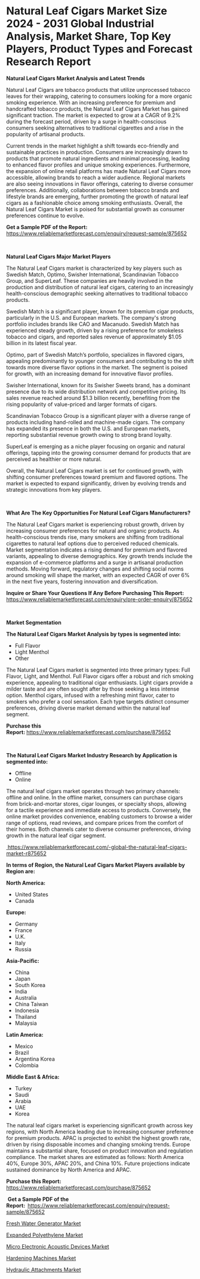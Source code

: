 <p><h1>Natural Leaf Cigars Market Size 2024 - 2031 Global Industrial Analysis, Market Share, Top Key Players, Product Types and Forecast Research Report</h1></p><p><strong>Natural Leaf Cigars Market Analysis and Latest Trends</strong></p>
<p><p>Natural Leaf Cigars are tobacco products that utilize unprocessed tobacco leaves for their wrapping, catering to consumers looking for a more organic smoking experience. With an increasing preference for premium and handcrafted tobacco products, the Natural Leaf Cigars Market has gained significant traction. The market is expected to grow at a CAGR of 9.2% during the forecast period, driven by a surge in health-conscious consumers seeking alternatives to traditional cigarettes and a rise in the popularity of artisanal products.</p><p>Current trends in the market highlight a shift towards eco-friendly and sustainable practices in production. Consumers are increasingly drawn to products that promote natural ingredients and minimal processing, leading to enhanced flavor profiles and unique smoking experiences. Furthermore, the expansion of online retail platforms has made Natural Leaf Cigars more accessible, allowing brands to reach a wider audience. Regional markets are also seeing innovations in flavor offerings, catering to diverse consumer preferences. Additionally, collaborations between tobacco brands and lifestyle brands are emerging, further promoting the growth of natural leaf cigars as a fashionable choice among smoking enthusiasts. Overall, the Natural Leaf Cigars Market is poised for substantial growth as consumer preferences continue to evolve.</p></p>
<p><strong>Get a Sample PDF of the Report:&nbsp;</strong> <a href="https://www.reliablemarketforecast.com/enquiry/request-sample/875652?utm_campaign=1929&utm_medium=2&utm_source=Github&utm_content=ia&utm_term=25122024&utm_id=natural-leaf-cigars">https://www.reliablemarketforecast.com/enquiry/request-sample/875652</a></p>
<p>&nbsp;</p>
<p><strong>Natural Leaf Cigars Major Market Players</strong></p>
<p><p>The Natural Leaf Cigars market is characterized by key players such as Swedish Match, Optimo, Swisher International, Scandinavian Tobacco Group, and SuperLeaf. These companies are heavily involved in the production and distribution of natural leaf cigars, catering to an increasingly health-conscious demographic seeking alternatives to traditional tobacco products.</p><p>Swedish Match is a significant player, known for its premium cigar products, particularly in the U.S. and European markets. The company's strong portfolio includes brands like CAO and Macanudo. Swedish Match has experienced steady growth, driven by a rising preference for smokeless tobacco and cigars, and reported sales revenue of approximately $1.05 billion in its latest fiscal year.</p><p>Optimo, part of Swedish Match’s portfolio, specializes in flavored cigars, appealing predominantly to younger consumers and contributing to the shift towards more diverse flavor options in the market. The segment is poised for growth, with an increasing demand for innovative flavor profiles.</p><p>Swisher International, known for its Swisher Sweets brand, has a dominant presence due to its wide distribution network and competitive pricing. Its sales revenue reached around $1.3 billion recently, benefiting from the rising popularity of value-priced and larger formats of cigars.</p><p>Scandinavian Tobacco Group is a significant player with a diverse range of products including hand-rolled and machine-made cigars. The company has expanded its presence in both the U.S. and European markets, reporting substantial revenue growth owing to strong brand loyalty.</p><p>SuperLeaf is emerging as a niche player focusing on organic and natural offerings, tapping into the growing consumer demand for products that are perceived as healthier or more natural.</p><p>Overall, the Natural Leaf Cigars market is set for continued growth, with shifting consumer preferences toward premium and flavored options. The market is expected to expand significantly, driven by evolving trends and strategic innovations from key players.</p></p>
<p>&nbsp;</p>
<p><strong>What Are The Key Opportunities For Natural Leaf Cigars Manufacturers?</strong></p>
<p><p>The Natural Leaf Cigars market is experiencing robust growth, driven by increasing consumer preferences for natural and organic products. As health-conscious trends rise, many smokers are shifting from traditional cigarettes to natural leaf options due to perceived reduced chemicals. Market segmentation indicates a rising demand for premium and flavored variants, appealing to diverse demographics. Key growth trends include the expansion of e-commerce platforms and a surge in artisanal production methods. Moving forward, regulatory changes and shifting social norms around smoking will shape the market, with an expected CAGR of over 6% in the next five years, fostering innovation and diversification.</p></p>
<p><strong>Inquire or Share Your Questions If Any Before Purchasing This Report:</strong> <a href="https://www.reliablemarketforecast.com/enquiry/pre-order-enquiry/875652?utm_campaign=1929&utm_medium=2&utm_source=Github&utm_content=ia&utm_term=25122024&utm_id=natural-leaf-cigars">https://www.reliablemarketforecast.com/enquiry/pre-order-enquiry/875652</a></p>
<p>&nbsp;</p>
<p><strong>Market Segmentation</strong></p>
<p><strong>The Natural Leaf Cigars Market Analysis by types is segmented into:</strong></p>
<p><ul><li>Full Flavor</li><li>Light Menthol</li><li>Other</li></ul></p>
<p><p>The Natural Leaf Cigars market is segmented into three primary types: Full Flavor, Light, and Menthol. Full Flavor cigars offer a robust and rich smoking experience, appealing to traditional cigar enthusiasts. Light cigars provide a milder taste and are often sought after by those seeking a less intense option. Menthol cigars, infused with a refreshing mint flavor, cater to smokers who prefer a cool sensation. Each type targets distinct consumer preferences, driving diverse market demand within the natural leaf segment.</p></p>
<p><strong>Purchase this Report:&nbsp;</strong><a href="https://www.reliablemarketforecast.com/purchase/875652?utm_campaign=1929&utm_medium=2&utm_source=Github&utm_content=ia&utm_term=25122024&utm_id=natural-leaf-cigars">https://www.reliablemarketforecast.com/purchase/875652</a></p>
<p>&nbsp;</p>
<p><strong>The Natural Leaf Cigars Market Industry Research by Application is segmented into:</strong></p>
<p><ul><li>Offline</li><li>Online</li></ul></p>
<p><p>The natural leaf cigars market operates through two primary channels: offline and online. In the offline market, consumers can purchase cigars from brick-and-mortar stores, cigar lounges, or specialty shops, allowing for a tactile experience and immediate access to products. Conversely, the online market provides convenience, enabling customers to browse a wider range of options, read reviews, and compare prices from the comfort of their homes. Both channels cater to diverse consumer preferences, driving growth in the natural leaf cigar segment.</p></p>
<p><a href="https://www.reliablemarketforecast.com/-global-the-natural-leaf-cigars-market-r875652?utm_campaign=1929&utm_medium=2&utm_source=Github&utm_content=ia&utm_term=25122024&utm_id=natural-leaf-cigars">&nbsp;https://www.reliablemarketforecast.com/-global-the-natural-leaf-cigars-market-r875652</a></p>
<p><strong>In terms of Region, the Natural Leaf Cigars Market Players available by Region are:</strong></p>
<p>
    <p> <strong> North America: </strong>
        <ul>
            <li>United States</li>
            <li>Canada</li>
        </ul>
        </p> 
    <p> <strong> Europe: </strong>
        <ul>
            <li>Germany</li>
            <li>France</li>
            <li>U.K.</li>
            <li>Italy</li>
            <li>Russia</li>
        </ul>
        </p> 
    <p> <strong> Asia-Pacific: </strong>
        <ul>
            <li>China</li>
            <li>Japan</li>
            <li>South Korea</li>
            <li>India</li>
            <li>Australia</li>
            <li>China Taiwan</li>
            <li>Indonesia</li>
            <li>Thailand</li>
            <li>Malaysia</li>
        </ul>
        </p> 
    <p> <strong> Latin America: </strong>
        <ul>
            <li>Mexico</li>
            <li>Brazil</li>
            <li>Argentina Korea</li>
            <li>Colombia</li>
        </ul>
        </p> 
    <p> <strong> Middle East & Africa: </strong>
        <ul>
            <li>Turkey</li>
            <li>Saudi</li>
            <li>Arabia</li>
            <li>UAE</li>
            <li>Korea</li>
        </ul>
    </p>
    </p>
<p><p>The natural leaf cigars market is experiencing significant growth across key regions, with North America leading due to increasing consumer preference for premium products. APAC is projected to exhibit the highest growth rate, driven by rising disposable incomes and changing smoking trends. Europe maintains a substantial share, focused on product innovation and regulation compliance. The market shares are estimated as follows: North America 40%, Europe 30%, APAC 20%, and China 10%. Future projections indicate sustained dominance by North America and APAC.</p></p>
<p><strong>Purchase this Report: </strong><a href="https://www.reliablemarketforecast.com/purchase/875652?utm_campaign=1929&utm_medium=2&utm_source=Github&utm_content=ia&utm_term=25122024&utm_id=natural-leaf-cigars">https://www.reliablemarketforecast.com/purchase/875652</a></p>
<p>&nbsp;<strong>Get a Sample PDF of the Report:&nbsp;&nbsp;</strong><a href="https://www.reliablemarketforecast.com/enquiry/request-sample/875652?utm_campaign=1929&utm_medium=2&utm_source=Github&utm_content=ia&utm_term=25122024&utm_id=natural-leaf-cigars">https://www.reliablemarketforecast.com/enquiry/request-sample/875652</a></p>
<p><strong></strong></p>
<p><p><a href="https://www.linkedin.com/pulse/market-dynamics-fresh-water-generator-76-growth-from-2024-ysg3f?utm_campaign=1929&utm_medium=2&utm_source=Github&utm_content=ia&utm_term=25122024&utm_id=natural-leaf-cigars">Fresh Water Generator Market</a></p><p><a href="https://www.linkedin.com/pulse/thorough-analysis-expanded-polyethylene-market-size-projected-snope?utm_campaign=1929&utm_medium=2&utm_source=Github&utm_content=ia&utm_term=25122024&utm_id=natural-leaf-cigars">Expanded Polyethylene Market</a></p><p><a href="https://github.com/dringals/Market-Research-Report-List-6/blob/main/micro-electronic-acoustic-devices-market.md?utm_campaign=1929&utm_medium=2&utm_source=Github&utm_content=ia&utm_term=25122024&utm_id=natural-leaf-cigars">Micro Electronic Acoustic Devices Market</a></p><p><a href="https://www.linkedin.com/pulse/competitive-landscape-analysis-hardening-machines-market-cboif?utm_campaign=1929&utm_medium=2&utm_source=Github&utm_content=ia&utm_term=25122024&utm_id=natural-leaf-cigars">Hardening Machines Market</a></p><p><a href="https://www.linkedin.com/pulse/hydraulic-attachments-market-expansion-forecast-105-cagr-from-m92rc?utm_campaign=1929&utm_medium=2&utm_source=Github&utm_content=ia&utm_term=25122024&utm_id=natural-leaf-cigars">Hydraulic Attachments Market</a></p></p>